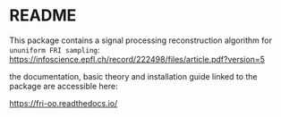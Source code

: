 README
======

This package contains a signal processing reconstruction algorithm for `ununiform FRI sampling`: https://infoscience.epfl.ch/record/222498/files/article.pdf?version=5

the documentation, basic theory and installation guide linked to the package are accessible here:

https://fri-oo.readthedocs.io/